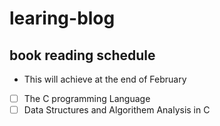 # learing-blog
## book reading schedule
+ This will achieve at the end of February
+ [ ] The C programming Language
+ [ ] Data Structures and Algorithem Analysis in C
